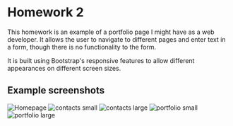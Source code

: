 # Homework 2

This homework is an example of a portfolio page I might have as a web developer.  It allows the user to navigate to different pages and enter text in a form, though there is no functionality to the form.

It is built using Bootstrap's responsive features to allow different appearances on different screen sizes.

## Example screenshots

![Homepage](/assets/images/homepage.png)
![contacts small](/assets/images/contact-sm.png)
![contacts large](/assets/images/contact-lg.png)
![portfolio small](/assets/images/portfolio-sm.png)
![portfolio large](/assets/images/portfolio-lg.png)

